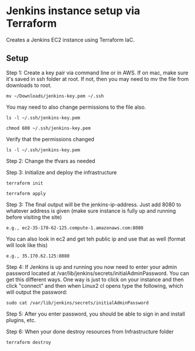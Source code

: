 # Jenkins instance setup via Terraform

Creates a Jenkins EC2 instance using Terraform IaC.

## Setup

Step 1: Create a key pair via command line or in AWS. If on mac, make sure it's saved in ssh folder at root. If not, then
you may need to mv the file from downloads to root. 

```
mv ~/Downloads/jenkins-key.pem ~/.ssh
```

You may need to also change permissions to the file also.

```
ls -l ~/.ssh/jenkins-key.pem
```

```
chmod 600 ~/.ssh/jenkins-key.pem
```

Verify that the permissions changed

```
ls -l ~/.ssh/jenkins-key.pem
```

Step 2: Change the tfvars as needed 

Step 3: Initialize and deploy the infrastructure 

```
terraform init 
```
```
terraform apply 
```

Step 3: The final output will be the jenkins-ip-address. Just add 8080 to whatever address is given (make sure instance is fully up and running before visiting the site)

```
e.g., ec2-35-170-62-125.compute-1.amazonaws.com:8080
```

You can also look in ec2 and get teh public ip and use that as well (format will look like this)

```
e.g., 35.170.62.125:8080
```

Step 4: If Jenkins is up and running you now need to enter your admin password located at /var/lib/jenkins/secrets/initialAdminPassword. You can get this different ways. One way is just to click on your instance and then click "connect" and then when Linux2 cl opens type the following, which will output the password:

```
sudo cat /var/lib/jenkins/secrets/initialAdminPassword
```

Step 5: After you enter password, you should be able to sign in and install plugins, etc.


Step 6: When your done destroy resources from Infrastructure folder
```
terraform destroy 
```
